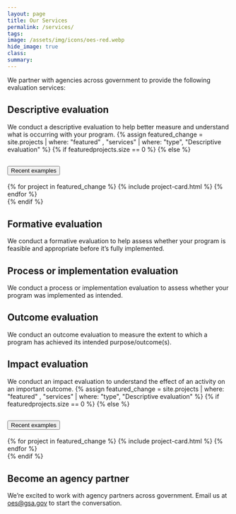 ```yaml
---
layout: page
title: Our Services
permalink: /services/
tags: 
image: /assets/img/icons/oes-red.webp
hide_image: true
class:
summary: 
---
```


We partner with agencies across government to provide the following evaluation services:

<h2>Descriptive evaluation</h2>
We conduct a descriptive evaluation to help better measure and understand what is occurring with your program. 
{% assign featured_change = site.projects | where: "featured" , "services" | where: "type", "Descriptive evaluation" %}
{% if featuredprojects.size == 0 %}
{% else %}
  <section class="usa-accordion featured bg-white padding-1">
  <h2 class="usa-accordion__heading">
    <button
      class="usa-accordion__button"
      aria-expanded="false"
      aria-controls="a1"
    >
      Recent examples
    </button>
  </h2>
  <div id="a1" class="usa-accordion__content usa-prose">
      <div class="grid-row grid-gap-lg">
        {% for project in featured_change %}
          {% include project-card.html %}
        {% endfor %}
  </div>
   </div>
</section>
{% endif %}
<h2>Formative evaluation</h2>
We conduct a formative evaluation to help assess whether your program is feasible and appropriate before it’s fully implemented.

<h2>Process or implementation evaluation</h2>
We conduct a process or implementation evaluation to assess whether your program was implemented as intended.

<h2>Outcome evaluation</h2>
We conduct an outcome evaluation to measure the extent to which a program has achieved its intended purpose/outcome(s).

<h2>Impact evaluation</h2>
We conduct an impact evaluation to understand the effect of an activity on an important outcome.
{% assign featured_change = site.projects | where: "featured" , "services" | where: "type", "Descriptive evaluation" %}
{% if featuredprojects.size == 0 %}
{% else %}
  <section class="usa-accordion featured bg-white padding-1">
  <h2 class="usa-accordion__heading">
    <button
      class="usa-accordion__button"
      aria-expanded="false"
      aria-controls="a1"
    >
      Recent examples
    </button>
  </h2>
  <div id="a1" class="usa-accordion__content usa-prose">
      <div class="grid-row grid-gap-lg">
        {% for project in featured_change %}
          {% include project-card.html %}
        {% endfor %}
  </div>
   </div>
</section>
{% endif %}

## Become an agency partner
We’re excited to work with agency partners across government. Email us at <a href="mailto:oes@gsa.gov?subject=Partnering with OES: Evaluation support">oes@gsa.gov</a> to start the conversation.
